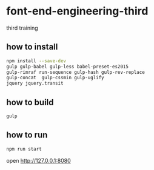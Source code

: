 # font-end-engineering-third
third training
## how to install
``` sh
npm install --save-dev
gulp gulp-babel gulp-less babel-preset-es2015
gulp-rimraf run-sequence gulp-hash gulp-rev-replace
gulp-concat  gulp-cssmin gulp-uglify
jquery jquery.transit
```
## how to build
``` sh
gulp
```

## how to run

``` sh
npm run start
```
open http://127.0.0.1:8080
